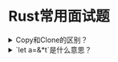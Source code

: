 # Rust常用面试题

<details>

  <summary>Copy和Clone的区别？</summary>
  要实现Copy,必须先实现Clone
  
  Copy表示这个struct可以以类似与memcpy的方式Clone
  
  一个自定义struct,必须所有元素都是Copy,整个struct才能copy
</details>
<details>
  <summary> `let a=&*t`是什么意思？</summary>
  `&*t` 表示对t解引用。 相当于 `t.deref()`
  
  `a`的类型和`t`不同
  
  不过也要看情况。比如
  ```
  let a:* const u8;
  let b:&u8=&* a;
  ```
    ```
  let a:* mut u8;
  let b:&mut u8=&* a;
  ```
</details>  

<details>
   <summary>`let a=*&t`是什么意思？</summary>
   `*&t` 表示先取引用，再Copy一份。`t`必须是Copy的
  
   `a`的类型和`t`相同
</details>

<details>
   <summary> `let a:T=b` 在T类型不同时，分别是什么语义？</summary>
  T：Clone + ！Copy  => move 
  
  T：Clone + Copy    => copy
  
  T: !Clone         => move
</details>

<details>
  <summary>`let a:Box<u8>=b` 语义是复制还是move？</summary>
    `Box<T>` 是独占指针，是move
</details>

<details>
  <summary>lifetime 自动推导规则</summary>
  todo!()
 </details>
 
 <details>
  <summary>如何实现一个drop函数</summary>
 fn drop<T>(_x: T) {}
  </details>
  
  <details>
  <summary>HashMap与BTreeMap有什么区别？ BTreeMap为什么没有with_capacity() 方法？</summary>
  todo!()
  </details>
  
  <details>
  <summary>HashMap与HashSet的区别？</summary>
  HashSet是值为 () 的HashMap
  </details>
  
```
let mut a=[0;8];
let mut b=[1;8];
a=b;
println!("{:?}",a);
println!("{:?}",b);
```
  <details>
  <summary>以上代码能否编译？结果是多少</summary>
  可以编译。实现的是复制语义
  </details>
  
  <details>
    <summary> 举一个需要用到Rc的场景 </summary>
   图的表示。每个节点有一个列表，维护邻居节点的指针
  </details>
  
<details>
    <summary>  Rc默认分配的内存在堆上还是stack上？ </summary> 
  stack上
  要让Rc指向堆，要这么写
  `Rc<Box<T>>  `
</details>

  <details>
  <summary>什么是Send Trait,Sync Trait</summary>
  T:Send -> T 可以安全的move到另一个线程
  T:Sync -> 多个线程持有 &T 是安全的
  </details>
  
<details>
  <summary>为什么Rc没有Send Trait？</summary>
  因为Rc中的计数器没有用原子操作，不是线程安全的
  而Arc中的计数器用了原子操作，是线程安全的
  </details>
  
  <details>
  <summary>为什么RefCell没有Sync Trait？</summary>
  因为RefCell里有读计数器和写计数器。这两个计数器没有用
  </details>
  
    <details>
      <summary>const与static的相同点和区别？</summary>
      相同点：
      1. 写的时候要标注类型
      2.  只能被 constant functions and values赋值
      
      不同点：
      static可修改，const 
      </details>

<details>
<summary>static变量做什么用？</summary>
可以声明在函数中，用来统计函数的访问次数。
就算函数退出，也不会释放
```
fn ff() {
    static mut a: u32 = 1;
    unsafe {
        a += 1;
        println!("{}", a);
    }
}

fn main() {
    ff();
    ff();
    ff();
}

```
</details>

